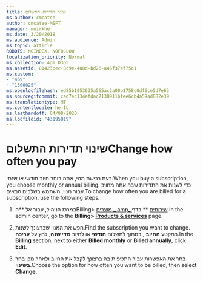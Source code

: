 ```yaml
---
title: שינוי תדירות התשלום
ms.author: cmcatee
author: cmcatee-MSFT
manager: mnirkhe
ms.date: 3/20/2018
ms.audience: Admin
ms.topic: article
ROBOTS: NOINDEX, NOFOLLOW
localization_priority: Normal
ms.collection: Adm_O365
ms.assetid: 81423cec-8c9e-408d-bd26-a46f37ef75c1
ms.custom:
- "469"
- "1500025"
ms.openlocfilehash: ed85b1053635a565ac2a00b1758c0df6ce5d7e63
ms.sourcegitcommit: cad7ec134efdac7130911bfee6cb4a59ad882e39
ms.translationtype: MT
ms.contentlocale: he-IL
ms.lasthandoff: 04/08/2020
ms.locfileid: "43195019"
---
```

# <a name="change-how-often-you-pay"></a><span data-ttu-id="c4996-102">שינוי תדירות התשלום</span><span class="sxs-lookup"><span data-stu-id="c4996-102">Change how often you pay</span></span>

<span data-ttu-id="c4996-103">בעת רכישת מנוי, אתה בוחר חיוב חודשי או שנתי.</span><span class="sxs-lookup"><span data-stu-id="c4996-103">When you buy a subscription, you choose monthly or annual billing.</span></span> <span data-ttu-id="c4996-104">כדי לשנות את התדירות שבה אתה מחויב עבור מנוי, השתמש בשלבים הבאים.</span><span class="sxs-lookup"><span data-stu-id="c4996-104">To change how often you are billed for a subscription, use the following steps.</span></span>

1. <span data-ttu-id="c4996-105">במרכז הניהול, עבור אל \*\*הBilling> [מוצרים _ amp_ שירותים](https://go.microsoft.com/fwlink/p/?linkid=842054) \*\* בדף.</span><span class="sxs-lookup"><span data-stu-id="c4996-105">In the admin center, go to the **Billing> [Products & services](https://go.microsoft.com/fwlink/p/?linkid=842054)** page.</span></span>

2. <span data-ttu-id="c4996-106">חפש את המנוי שברצונך לשנות.</span><span class="sxs-lookup"><span data-stu-id="c4996-106">Find the subscription you want to change.</span></span> <span data-ttu-id="c4996-107">במקטע **החיוב** , בסמוך לתשלום **חודשי** או לחיוב **מדי שנה**, לחץ על **עריכה**.</span><span class="sxs-lookup"><span data-stu-id="c4996-107">In the **Billing** section, next to either **Billed monthly** or **Billed annually**, click **Edit**.</span></span>

3. <span data-ttu-id="c4996-108">בחר את האפשרות עבור התכיפות בה ברצונך לקבל את החיוב ולאחר מכן בחר **בשינוי**.</span><span class="sxs-lookup"><span data-stu-id="c4996-108">Choose the option for how often you want to be billed, then select **Change**.</span></span>
